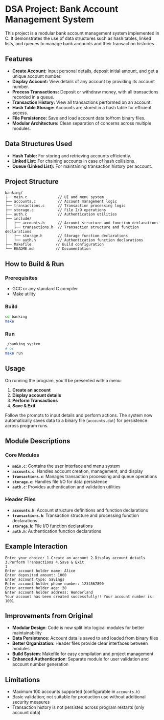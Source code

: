 # DSA Project: Bank Account Management System

This project is a modular bank account management system implemented in C. It demonstrates the use of data structures such as hash tables, linked lists, and queues to manage bank accounts and their transaction histories.

## Features

- **Create Account:** Input personal details, deposit initial amount, and get a unique account number.
- **Display Account:** View details of any account by providing its account number.
- **Process Transactions:** Deposit or withdraw money, with all transactions recorded in a queue.
- **Transaction History:** View all transactions performed on an account.
- **Hash Table Storage:** Accounts are stored in a hash table for efficient access.
- **File Persistence:** Save and load account data to/from binary files.
- **Modular Architecture:** Clean separation of concerns across multiple modules.

## Data Structures Used

- **Hash Table:** For storing and retrieving accounts efficiently.
- **Linked List:** For chaining accounts in case of hash collisions.
- **Queue (Linked List):** For maintaining transaction history per account.

## Project Structure

```
banking/
├── main.c              // UI and menu system
├── accounts.c          // Account management logic
├── transactions.c      // Transaction processing logic
├── storage.c           // File I/O operations
├── auth.c              // Authentication utilities
├── include/
│   ├── accounts.h      // Account structure and function declarations
│   ├── transactions.h  // Transaction structure and function declarations
│   ├── storage.h       // Storage function declarations
│   └── auth.h          // Authentication function declarations
├── Makefile           // Build configuration
└── README.md          // Documentation
```

## How to Build & Run

### Prerequisites

- GCC or any standard C compiler
- Make utility

### Build

```bash
cd banking
make
```

### Run

```bash
./banking_system
# or
make run
```

## Usage

On running the program, you'll be presented with a menu:

1. **Create an account**
2. **Display account details**
3. **Perform Transactions**
4. **Save & Exit**

Follow the prompts to input details and perform actions. The system now automatically saves data to a binary file (`accounts.dat`) for persistence across program runs.

## Module Descriptions

### Core Modules

- **`main.c`**: Contains the user interface and menu system
- **`accounts.c`**: Handles account creation, management, and display
- **`transactions.c`**: Manages transaction processing and queue operations
- **`storage.c`**: Handles file I/O for data persistence
- **`auth.c`**: Provides authentication and validation utilities

### Header Files

- **`accounts.h`**: Account structure definitions and function declarations
- **`transactions.h`**: Transaction structure and processing function declarations
- **`storage.h`**: File I/O function declarations
- **`auth.h`**: Authentication function declarations

## Example Interaction

```
Enter your choice: 1.Create an account 2.Display account details 3.Perform Transactions 4.Save & Exit 
1
Enter account holder name: Alice
Enter deposited amount: 1000
Enter account type: Savings
Enter account holder phone number: 1234567890
Enter account holder age: 30
Enter account holder address: Wonderland
Your account has been created successfully!! Your account number is: 1001
```

## Improvements from Original

- **Modular Design**: Code is now split into logical modules for better maintainability
- **Data Persistence**: Account data is saved to and loaded from binary files
- **Better Organization**: Header files provide clear interfaces between modules
- **Build System**: Makefile for easy compilation and project management
- **Enhanced Authentication**: Separate module for user validation and account number generation

## Limitations

- Maximum 100 accounts supported (configurable in `accounts.h`)
- Basic validation; not suitable for production use without additional security measures
- Transaction history is not persisted across program restarts (only account data)
